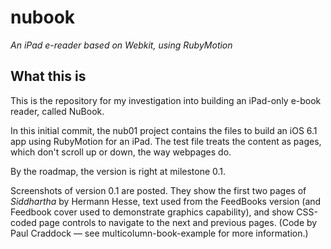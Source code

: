 nubook
======

_An iPad e-reader based on Webkit, using RubyMotion_

What this is
------------
This is the repository for my investigation into building an iPad-only e-book reader, called NuBook.

In this initial commit, the nub01 project contains the files to build an iOS 6.1 app using RubyMotion for an iPad. The test file treats the content as pages, which don't scroll up or down, the way webpages do.

By the roadmap, the version is right at milestone 0.1.

Screenshots of version 0.1 are posted. They show the first two pages of _Siddhartha_ by Hermann Hesse, text used from the FeedBooks version (and Feedbook cover used to demonstrate graphics capability), and show CSS-coded page controls to navigate to the next and previous pages. (Code by Paul Craddock — see multicolumn-book-example for more information.)


